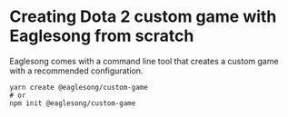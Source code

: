 # Creating Dota 2 custom game with Eaglesong from scratch

Eaglesong comes with a command line tool that creates a custom game with a recommended
configuration.

```shell
yarn create @eaglesong/custom-game
# or
npm init @eaglesong/custom-game
```
